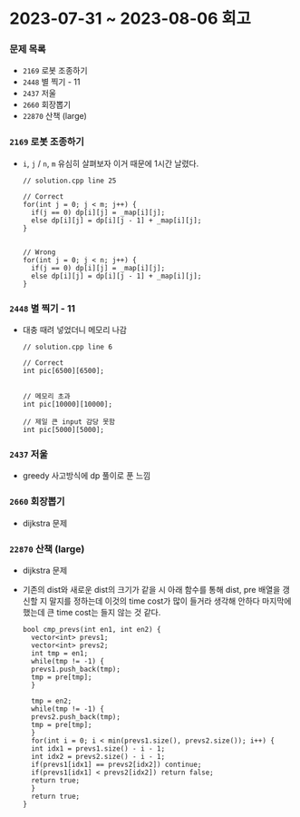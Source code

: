 # 2023-07-31 ~ 2023-08-06 회고

### 문제 목록

- `2169` 로봇 조종하기
- `2448` 별 찍기 - 11
- `2437` 저울
- `2660` 회장뽑기
- `22870` 산책 (large)

### `2169` 로봇 조종하기

- `i`, `j` / `n`, `m` 유심히 살펴보자 이거 때문에 1시간 날렸다.

  ```
  // solution.cpp line 25

  // Correct
  for(int j = 0; j < m; j++) {
    if(j == 0) dp[i][j] = _map[i][j];
    else dp[i][j] = dp[i][j - 1] + _map[i][j];
  }


  // Wrong
  for(int j = 0; j < n; j++) {
    if(j == 0) dp[i][j] = _map[i][j];
    else dp[i][j] = dp[i][j - 1] + _map[i][j];
  }

  ```

### `2448` 별 찍기 - 11

- 대충 때려 넣었더니 메모리 나감

  ```
  // solution.cpp line 6

  // Correct
  int pic[6500][6500];


  // 메모리 초과
  int pic[10000][10000];

  // 제일 큰 input 감당 못함
  int pic[5000][5000];
  ```

### `2437` 저울

- greedy 사고방식에 dp 풀이로 푼 느낌

### `2660` 회장뽑기

- dijkstra 문제

### `22870` 산책 (large)

- dijkstra 문제
- 기존의 dist와 새로운 dist의 크기가 같을 시 아래 함수를 통해 dist, pre 배열을 갱신할 지 말지를 정하는데 이것의 time cost가 많이 들거라 생각해 안하다 마지막에 했는데 큰 time cost는 들지 않는 것 같다.

  ```
  bool cmp_prevs(int en1, int en2) {
    vector<int> prevs1;
    vector<int> prevs2;
    int tmp = en1;
    while(tmp != -1) {
    prevs1.push_back(tmp);
    tmp = pre[tmp];
    }

    tmp = en2;
    while(tmp != -1) {
    prevs2.push_back(tmp);
    tmp = pre[tmp];
    }
    for(int i = 0; i < min(prevs1.size(), prevs2.size()); i++) {
    int idx1 = prevs1.size() - i - 1;
    int idx2 = prevs2.size() - i - 1;
    if(prevs1[idx1] == prevs2[idx2]) continue;
    if(prevs1[idx1] < prevs2[idx2]) return false;
    return true;
    }
    return true;
  }
  ```
